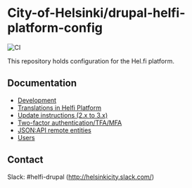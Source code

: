 # City-of-Helsinki/drupal-helfi-platform-config

![CI](https://github.com/City-of-Helsinki/drupal-helfi-platform-config/workflows/CI/badge.svg)

This repository holds configuration for the Hel.fi platform.

## Documentation

- [Development](documentation/development.md)
- [Translations in Helfi Platform](documentation/translations.md)
- [Update instructions (2.x to 3.x)](documentation/update.md)
- [Two-factor authentication/TFA/MFA](/modules/helfi_tfa/README.md)
- [JSON:API remote entities](/modules/helfi_etusivu_entities/README.md)
- [Users](/modules/helfi_users/README.md)

## Contact

Slack: #helfi-drupal (http://helsinkicity.slack.com/)
